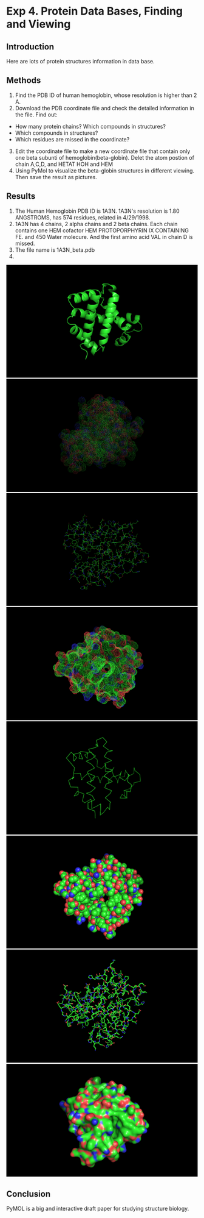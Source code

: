 # Exp 4. Protein Data Bases, Finding and Viewing

## Introduction
Here are lots of protein structures information in data base. 

## Methods
1. Find the PDB ID of human hemoglobin, whose resolution is higher than 2 A.
2. Download the PDB coordinate file and check the detailed information in 
the file. Find out:
- How many protein chains? Which compounds in structures?
- Which compounds in structures?
- Which residues are missed in the coordinate?
3. Edit the coordinate file to make a new coordinate file that contain only 
one beta subunti of hemoglobin(beta-globin). Delet the atom postion of chain A,C,D, and HETAT HOH and HEM
4. Using PyMol to visualize the beta-globin structures in different viewing. Then save the result as pictures.

## Results
1. The Human Hemoglobin PDB ID is 1A3N. 1A3N's resolution is 1.80 ANGSTROMS, 
has 574 residues, related in 4/29/1998.
2. 1A3N has 4 chains, 2 alpha chains and 2 beta chains. Each chain contains
one HEM cofactor  HEM PROTOPORPHYRIN IX CONTAINING FE. and 450 Water molecure. 
And the first amino acid VAL in chain D is missed. 
3. The file name is 1A3N_beta.pdb
4.  
![](carton.png)
![](dots.png)
![](line.png)
![](mesh.png)
![](ribon.png)
![](spheres.png)
![](sticks.png)
![](surface.png)
## Conclusion
PyMOL is a big and interactive draft paper for studying structure biology.